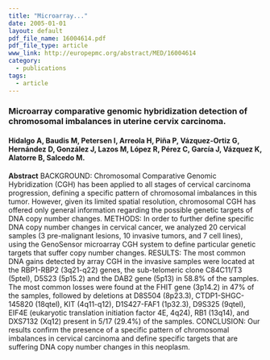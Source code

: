 ```yaml
---
title: "Microarray..."
date: 2005-01-01
layout: default
pdf_file_name: 16004614.pdf
pdf_file_type: article
www_link: http://europepmc.org/abstract/MED/16004614
category:
  - publications
tags:
  - article
---
```


### Microarray comparative genomic hybridization detection of chromosomal imbalances in uterine cervix carcinoma.
#### Hidalgo A, Baudis M, Petersen I, Arreola H, Piña P, Vázquez-Ortiz G, Hernández D, González J, Lazos M, López R, Pérez C, García J, Vázquez K, Alatorre B, Salcedo M.

**Abstract** BACKGROUND: Chromosomal Comparative Genomic Hybridization (CGH) has been applied to all stages of cervical carcinoma progression, defining a specific pattern of chromosomal imbalances in this tumor. However, given its limited spatial resolution, chromosomal CGH has offered only general information regarding the possible genetic targets of DNA copy number changes. METHODS: In order to further define specific DNA copy number changes in cervical cancer, we analyzed 20 cervical samples (3 pre-malignant lesions, 10 invasive tumors, and 7 cell lines), using the GenoSensor microarray CGH system to define particular genetic targets that suffer copy number changes. RESULTS: The most common DNA gains detected by array CGH in the invasive samples were located at the RBP1-RBP2 (3q21-q22) genes, the sub-telomeric clone C84C11/T3 (5ptel), D5S23 (5p15.2) and the DAB2 gene (5p13) in 58.8% of the samples. The most common losses were found at the FHIT gene (3p14.2) in 47% of the samples, followed by deletions at D8S504 (8p23.3), CTDP1-SHGC- 145820 (18qtel), KIT (4q11-q12), D1S427-FAF1 (1p32.3), D9S325 (9qtel), EIF4E (eukaryotic translation initiation factor 4E, 4q24), RB1 (13q14), and DXS7132 (Xq12) present in 5/17 (29.4%) of the samples. CONCLUSION: Our results confirm the presence of a specific pattern of chromosomal imbalances in cervical carcinoma and define specific targets that are suffering DNA copy number changes in this neoplasm.
